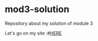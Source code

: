# mod3-solution
Repository about my solution of module 3

Let's go on my site :#[HERE](https://padcesar.github.io/mod3-solution/)
